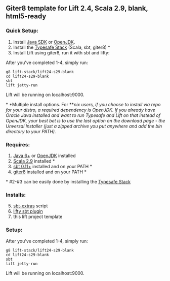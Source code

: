 ## Giter8 template for Lift 2.4, Scala 2.9, blank, html5-ready

### Quick Setup:

1.  Install [Java SDK][1] or [OpenJDK][0].
2.  Install the [Typesafe Stack][8] (Scala, sbt, giter8) \*
3.  Install Lift using giter8, run it with sbt and lifty:

After you've completed 1-4, simply run:

    g8 lift-stack/lift24-s29-blank
    cd lift24-s29-blank
    sbt
    lift jetty-run

Lift will be running on localhost:9000.
    
\* *Multiple install options.  For *\**nix users, if you choose to install via repo for your distro, a required dependency is OpenJDK.  If you already have Oracle Java installed and want to run Typesafe and Lift on that instead of OpenJDK, your best bet is to use the last option on the download page - the Unversal Installer (just a zipped archive you put anywhere and add the bin directory to your PATH).*

### Requires:

1.  [Java 6+][1] or [OpenJDK][0] installed
2.  [Scala 2.9][2] installed \*
3.  [sbt 0.11+][3] installed and on your PATH \*
4.  [giter8][4] installed and on your PATH \*

\* #2-#3 can be easily done by installing the [Typesafe Stack][8]

### Installs:

5.  [sbt-extras][5] script 
6.  [lifty sbt plugin][6]
7.  this lift project template

### Setup:

After you've completed 1-4, simply run:

    g8 lift-stack/lift24-s29-blank
    cd lift24-s29-blank
    sbt
    lift jetty-run

Lift will be running on localhost:9000.

[0]:  http://openjdk.java.net/install/
[1]:  http://oracle.com/java 
[2]:  http://www.scala-lang.org/downloads 
[3]:  https://github.com/harrah/xsbt/ 
[4]:  https://github.com/n8han/giter8 
[5]:  https://github.com/paulp/sbt-extras
[6]:  https://github.com/Lifty/lifty 

[8]:  http://typesafe.com/stack/download 

